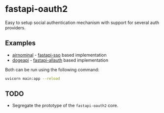 # fastapi-oauth2

Easy to setup social authentication mechanism with support for several auth providers.

## Examples

- [airnominal](./examples/airnominal) - [fastapi-sso](https://github.com/tomasvotava/fastapi-sso) based implementation
- [dogeapi](./examples/DogeAPI) - [fastapi-allauth](https://github.com/K-villain/fastapi-allauth) based implementation

Both can be run using the following command:

```bash
uvicorn main:app --reload
```

## TODO

- Segregate the prototype of the `fastapi-oauth2` core.
